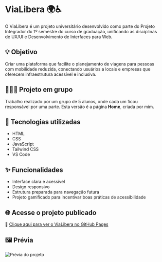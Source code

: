 # ViaLibera 🌍♿

O ViaLibera é um projeto universitário desenvolvido como parte do Projeto Integrador do 1º semestre do curso de graduação, unificando as disciplinas de UX/UI e Desenvolvimento de Interfaces para Web.

## 💡 Objetivo

Criar uma plataforma que facilite o planejamento de viagens para pessoas com mobilidade reduzida, conectando usuários a locais e empresas que oferecem infraestrutura acessível e inclusiva.

## 🧑‍🤝‍🧑 Projeto em grupo

Trabalho realizado por um grupo de 5 alunos, onde cada um ficou responsável por uma parte. Esta versão é a página **Home**, criada por mim.

## 🔨 Tecnologias utilizadas

- HTML
- CSS
- JavaScript
- Tailwind CSS
- VS Code

## ✨ Funcionalidades

- Interface clara e acessível
- Design responsivo
- Estrutura preparada para navegação futura
- Projeto gamificado para incentivar boas práticas de acessibilidade

## 🌐 Acesse o projeto publicado

🔗 [Clique aqui para ver o ViaLibera no GitHub Pages](https://elinton-souza.github.io/vialibera)

## 🖼️ Prévia

![Prévia do projeto](preview.png)
